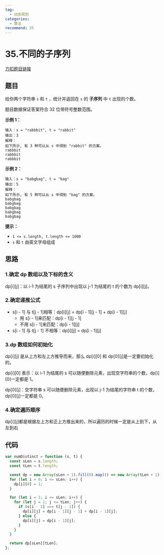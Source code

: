 ```yaml
---
tag:
  - 动态规划
categories:
  - 算法
recommend: 35
---
```


# 35.不同的子序列

[力扣题目链接](https://leetcode.cn/problems/distinct-subsequences/)

## 题目

给你两个字符串 `s` 和 `t` ，统计并返回在 `s` 的 **子序列** 中 `t` 出现的个数。

题目数据保证答案符合 32 位带符号整数范围。

**示例 1：**

```
输入：s = "rabbbit", t = "rabbit"
输出：3
解释：
如下所示, 有 3 种可以从 s 中得到 "rabbit" 的方案。
rabbbit
rabbbit
rabbbit
```

**示例 2：**

```
输入：s = "babgbag", t = "bag"
输出：5
解释：
如下所示, 有 5 种可以从 s 中得到 "bag" 的方案。
babgbag
babgbag
babgbag
babgbag
babgbag
```

**提示：**

- `1 <= s.length, t.length <= 1000`
- `s` 和 `t` 由英文字母组成

## 思路

### 1.确定 dp 数组以及下标的含义

dp\[i][j]：以 i-1 为结尾的 s 子序列中出现以 j-1 为结尾的 t 的个数为 dp\[i][j]。

### 2.确定递推公式

- s[i - 1] 与 t[j - 1]相等：dp\[i][j] = dp\[i - 1][j - 1] + dp\[i - 1][j]
  - 用 s[i - 1]来匹配：dp\[i - 1][j - 1]
  - 不用 s[i - 1]来匹配：dp\[i - 1][j]
- s[i - 1] 与 t[j - 1] 不相等：dp\[i][j] = dp\[i - 1][j]

### 3.dp 数组如何初始化

dp\[i][j] 是从上方和左上方推导而来，那么 dp\[i][0] 和 dp\[0][j]是一定要初始化的。

dp\[i][0] 表示：以 i-1 为结尾的 s 可以随便删除元素，出现空字符串的个数，dp\[i][0]一定都是 1。

dp\[0][j]：空字符串 s 可以随便删除元素，出现以 j-1 为结尾的字符串 t 的个数，dp\[0][j]一定都是 0。

### 4.确定遍历顺序

dp\[i][j]都是根据左上方和正上方推出来的，所以遍历的时候一定是从上到下，从左到右

## 代码

```js
var numDistinct = function (s, t) {
  const sLen = s.length;
  const tLen = t.length;

  const dp = new Array(sLen + 1).fill(0).map(() => new Array(tLen + 1).fill(0));
  for (let i = 0; i <= sLen; i++) {
    dp[i][0] = 1;
  }

  for (let i = 1; i <= sLen; i++) {
    for (let j = 1; j <= tLen; j++) {
      if (s[i - 1] === t[j - 1]) {
        dp[i][j] = dp[i - 1][j - 1] + dp[i - 1][j];
      } else {
        dp[i][j] = dp[i - 1][j];
      }
    }
  }

  return dp[sLen][tLen];
};
```
